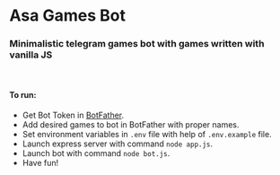 # Asa Games Bot

### Minimalistic telegram games bot with games written with vanilla JS

<br />

#### To run:

- Get Bot Token in [BotFather](https://telegram.me/botfather).
- Add desired games to bot in BotFather with proper names.
- Set environment variables in `.env` file with help of `.env.example` file.
- Launch express server with command `node app.js`.
- Launch bot with command `node bot.js`.
- Have fun!
